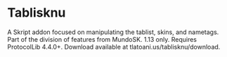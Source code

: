 # Tablisknu
A Skript addon focused on manipulating the tablist, skins, and nametags. Part of the division of features from MundoSK. 1.13 only. Requires ProtocolLib 4.4.0+. Download available at tlatoani.us/tablisknu/download.
